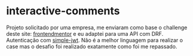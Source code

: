 # interactive-comments

Projeto solicitado por uma empresa, me enviaram como base o challenge deste site: [frontendmentor](https://www.frontendmentor.io/challenges/interactive-comments-section-iG1RugEG9) e eu adaptei para uma API com DRF. Autenticação com [simple-jwt](https://django-rest-framework-simplejwt.readthedocs.io/en/latest/index.html). Não é a melhor linguagem para realizar o case mas o desafio foi realizado exatamente como foi me repassado.
